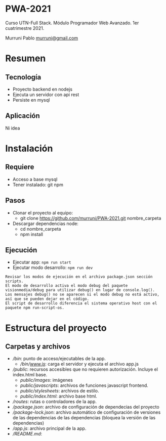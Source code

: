 # PWA-2021
Curso UTN-Full Stack. Módulo Programador Web Avanzado. 1er cuatrimestre 2021.

Murruni Pablo <murruni@gmail.com>
# Resumen
## Tecnología
+ Proyecto backend en nodejs
+ Ejecuta un servidor con api rest
+ Persiste en mysql
## Aplicación
Ni idea

# Instalación
## Requiere
* Acceso a base mysql
* Tener instalado: git npm
## Pasos
- Clonar el proyecto al equipo:
    - git clone https://github.com/murruni/PWA-2021.git nombre_carpeta
-  Descargar dependencias node:
    - cd nombre_carpeta
    - npm install
## Ejecución
+ Ejecutar app: `npm run start`
+ Ejecutar modo desarrollo: `npm run dev`
```
Revisar los modos de ejecución en el archivo package.json sección scripts.
El modo de desarrollo activa el modo debug del paquete visionmedia/debug para utilizar debug() en lugar de console.log(). 
Los mensajes debug() no se aparecen si el modo debug no está activo, así que se pueden dejar en el código.
El script de desarrollo diferencia el sistema operativo host con el paquete npm run-script-os. 
```
# Estructura del proyecto
## Carpetas y archivos
- */bin*: punto de acceso/ejecutables de la app. 
    - */bin/www.js*: carga el servidor y ejecuta el archivo app.js
- */public*: recursos accesibles que no requieren autorización. Incluye el index.html base.
    - *public/images*: imágenes
    - *public/javascripts*: archivos de funciones javascript frontend.
    - *public/stylesheets*: archivos de estilo.
    - *public/index.html*: archivo base html.
- */routes*: rutas o controladores de la app.
- */package.json*: archivo de configuración de dependecias del proyecto
- */package-lock.json*: archivo automático de configuración de versiones de las dependencias de las dependencias (bloquea la versión de las dependencias)
- */app.js*: archivo principal de la app.
- */README.md*: